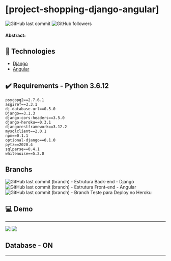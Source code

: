 # [project-shopping-django-angular]

![GitHub last commit](https://img.shields.io/github/last-commit/FernandoCelmer/project-shopping-django-angular?color=black&style=flat-square) ![GitHub followers](https://img.shields.io/github/followers/FernandoCelmer?label=Fernando%20Celmer&style=social)

#### Abstract:

## 🚀 Technologies

- [Django](https://www.djangoproject.com/) 
- [Angular](https://angular.io/)

## ✔️ Requirements - Python 3.6.12

    psycopg2==2.7.6.1
    asgiref==3.3.1
    dj-database-url==0.5.0
    Django==3.1.3
    django-cors-headers==3.5.0
    django-heroku==0.3.1
    djangorestframework==3.12.2
    mysqlclient==2.0.1
    npm==0.1.1
    optional-django==0.1.0
    pytz==2020.4
    sqlparse==0.4.1
    whitenoise==5.2.0

## Branchs
![GitHub last commit (branch)](https://img.shields.io/github/last-commit/FernandoCelmer/indexoffy-shopping-django-angular/OFFY-01?label=Branch%20-%20OFFY-01&style=flat-square) - Estrutura Back-end - Django<br>
![GitHub last commit (branch)](https://img.shields.io/github/last-commit/FernandoCelmer/indexoffy-shopping-django-angular/OFFY-02?label=Branch%20-%20OFFY-02&style=flat-square) - Estrutura Front-end - Angular <br>
![GitHub last commit (branch)](https://img.shields.io/github/last-commit/FernandoCelmer/indexoffy-shopping-django-angular/DEV?label=Branch%20-%20DEV&style=flat-square) - Branch Teste para Deploy no Heroku <br>

## 💻 Demo
________________________________
<img src="https://github.com/FernandoCelmer/indexoffy-shopping-django-angular/blob/main/Content/application.png?raw=true">
<img src="https://github.com/FernandoCelmer/indexoffy-shopping-django-angular/blob/main/Content/application_api.png?raw=true">

## Database - ON
________________________________
<p>
